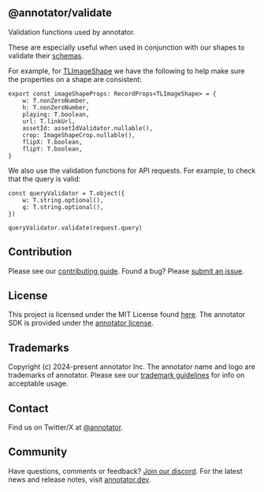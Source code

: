 ## @annotator/validate

Validation functions used by annotator.

These are especially useful when used in conjunction with our shapes to validate their [schemas](https://github.com/annotator/annotator/tree/main/packages/tlschema).

For example, for [TLImageShape](https://github.com/annotator/annotator/blob/main/packages/tlschema/src/shapes/TLImageShape.ts) we have the following to help make sure the properties on a shape are consistent:

```tsx
export const imageShapeProps: RecordProps<TLImageShape> = {
	w: T.nonZeroNumber,
	h: T.nonZeroNumber,
	playing: T.boolean,
	url: T.linkUrl,
	assetId: assetIdValidator.nullable(),
	crop: ImageShapeCrop.nullable(),
	flipX: T.boolean,
	flipY: T.boolean,
}
```

We also use the validation functions for API requests. For example, to check that the query is valid:

```tsx
const queryValidator = T.object({
	w: T.string.optional(),
	q: T.string.optional(),
})

queryValidator.validate(request.query)
```

## Contribution

Please see our [contributing guide](https://github.com/annotator/annotator/blob/main/CONTRIBUTING.md). Found a bug? Please [submit an issue](https://github.com/annotator/annotator/issues/new).

## License

This project is licensed under the MIT License found [here](https://github.com/annotator/annotator/blob/main/packages/utils/LICENSE.md). The annotator SDK is provided under the [annotator license](https://github.com/annotator/annotator/blob/main/LICENSE.md).

## Trademarks

Copyright (c) 2024-present annotator Inc. The annotator name and logo are trademarks of annotator. Please see our [trademark guidelines](https://github.com/annotator/annotator/blob/main/TRADEMARKS.md) for info on acceptable usage.

## Contact

Find us on Twitter/X at [@annotator](https://twitter.com/annotator).

## Community

Have questions, comments or feedback? [Join our discord](https://discord.annotator.com/?utm_source=github&utm_medium=readme&utm_campaign=sociallink). For the latest news and release notes, visit [annotator.dev](https://annotator.dev).
